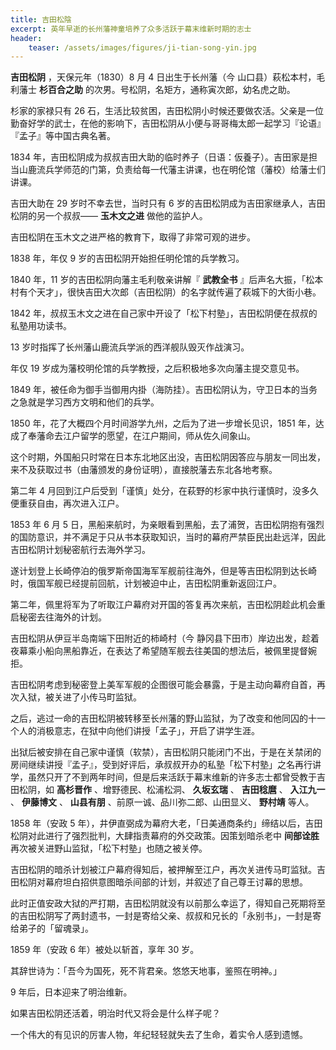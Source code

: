 ```yaml
---
title: 吉田松陰
excerpt: 英年早逝的长州藩神童培养了众多活跃于幕末维新时期的志士
header: 
    teaser: /assets/images/figures/ji-tian-song-yin.jpg
---
```


**吉田松阴** ，天保元年（1830）8 月 4 日出生于长州藩（今 山口县）萩松本村，毛利藩士 **杉百合之助**
的次男。号松阴，名矩方，通称寅次郎，幼名虎之助。

杉家的家禄只有 26
石，生活比较贫困，吉田松阴小时候还要做农活。父亲是一位勤奋好学的武士，在他的影响下，吉田松阴从小便与哥哥梅太郎一起学习『论语』『孟子』等中国古典名著。

1834 年，吉田松阴成为叔叔吉田大助的临时养子（日语：仮養子）。吉田家是担当山鹿流兵学师范的门第，负责给每一代藩主讲课，也在明伦馆（藩校）给藩士们讲课。

吉田大助在 29 岁时不幸去世，当时只有 6 岁的吉田松阴成为吉田家继承人，吉田松阴的另一个叔叔—— **玉木文之进** 做他的监护人。

吉田松阴在玉木文之进严格的教育下，取得了非常可观的进步。

1838 年，年仅 9 岁的吉田松阴开始担任明伦馆的兵学教习。

1840 年，11 岁的吉田松阴向藩主毛利敬亲讲解『 **武教全书**
』后声名大振，「松本村有个天才」，很快吉田大次郎（吉田松阴）的名字就传遍了萩城下的大街小巷。

1842 年，叔叔玉木文之进在自己家中开设了「松下村塾」，吉田松阴便在叔叔的私塾用功读书。  

13 岁时指挥了长州藩山鹿流兵学派的西洋舰队毁灭作战演习。

年仅 19 岁成为藩校明伦馆的兵学教授，之后积极地多次向藩主提交意见书。

1849 年，被任命为御手当御用内掛（海防挂）。吉田松阴认为，守卫日本的当务之急就是学习西方文明和他们的兵学。

1850 年，花了大概四个月时间游学九州，之后为了进一步增长见识，1851 年，达成了奉藩命去江户留学的愿望，在江户期间，师从佐久间象山。

这个时期，外国船只时常在日本东北地区出没，吉田松阴因答应与朋友一同出发，来不及获取过书（由藩颁发的身份证明），直接脱藩去东北各地考察。

第二年 4 月回到江户后受到「谨慎」处分，在萩野的杉家中执行谨慎时，没多久便重获自由，再次进入江户。

1853 年 6 月 5
日，黑船来航时，为亲眼看到黑船，去了浦贺，吉田松阴抱有强烈的国防意识，并不满足于只从书本获取知识，当时的幕府严禁臣民出赴远洋，因此吉田松阴计划秘密航行去海外学习。

遂计划登上长崎停泊的俄罗斯帝国海军军舰前往海外，但是等吉田松阴到达长崎时，俄国军舰已经提前回航，计划被迫中止，吉田松阴重新返回江户。

第二年，佩里将军为了听取江户幕府对开国的答复再次来航，吉田松阴趁此机会重启秘密去往海外的计划。

吉田松阴从伊豆半岛南端下田附近的柿崎村（今 静冈县下田市）岸边出发，趁着夜幕乘小船向黑船靠近，在表达了希望随军舰去往美国的想法后，被佩里提督婉拒。

吉田松阴考虑到秘密登上美军军舰的企图很可能会暴露，于是主动向幕府自首，再次入狱，被关进了小传马町监狱。

之后，逃过一命的吉田松阴被转移至长州藩的野山监狱，为了改变和他同囚的十一个人的消极意志，在狱中向他们讲授「孟子」，开启了讲学生涯。

出狱后被安排在自己家中谨慎（软禁），吉田松阴只能闭门不出，于是在关禁闭的房间继续讲授『孟子』，受到好评后，承叔叔开办的私塾「松下村塾」之名再行讲学，虽然只开了不到两年时间，但是后来活跃于幕末维新的许多志士都曾受教于吉田松阴，如
**高杉晋作** 、增野德民、松浦松洞、 **久坂玄瑞** 、 **吉田稔麿** 、 **入江九一** 、 **伊藤博文** 、 **山县有朋**
、前原一诚、品川弥二郎、山田显义、 **野村靖** 等人。

1858 年（安政 5 年），井伊直弼成为幕府大老，「日美通商条约」缔结以后，吉田松阴对此进行了强烈批判，大肆指责幕府的外交政策。因策划暗杀老中
**间部诠胜** 再次被关进野山监狱，「松下村塾」也随之被关停。

吉田松阴的暗杀计划被江户幕府得知后，被押解至江户，再次关进传马町监狱。吉田松阴对幕府坦白招供意图暗杀间部的计划，并叙述了自己尊王讨幕的思想。

此时正值安政大狱的严打期，吉田松阴就没有以前那么幸运了，得知自己死期将至的吉田松阴写了两封遗书，一封是寄给父亲、叔叔和兄长的「永别书」，一封是寄给弟子的「留魂录」。

1859 年（安政 6 年）被处以斩首，享年 30 岁。

其辞世诗为：「吾今为国死，死不背君亲。悠悠天地事，鉴照在明神。」

9 年后，日本迎来了明治维新。  

如果吉田松阴还活着，明治时代又将会是什么样子呢？

一个伟大的有见识的厉害人物，年纪轻轻就失去了生命，着实令人感到遗憾。

